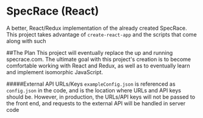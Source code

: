 # SpecRace (React)

A better, React/Redux implementation of the already created SpecRace. This project takes advantage of `create-react-app` and the scripts that come along with such

##The Plan
This project will eventually replace the up and running specrace.com. The ultimate goal with this project's creation is to become comfortable working with React and Redux, as well as to eventually learn and implement isomorphic JavaScript. 

#####External API URLs/Keys
`exampleConfig.json` is referenced as `config.json` in the code, and is the location where URLs and API keys should be. However, in production, the URLs/API keys will not be passed to the front end, and requests to the external API will be handled in server code
